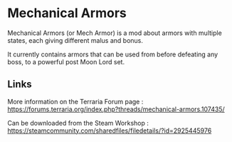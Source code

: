 # Mechanical Armors

Mechanical Armors (or Mech Armor) is a mod about armors with multiple states, each giving different malus and bonus.

It currently contains armors that can be used from before defeating any boss, to a powerful post Moon Lord set.

## Links
More information on the Terraria Forum page :
https://forums.terraria.org/index.php?threads/mechanical-armors.107435/

Can be downloaded from the Steam Workshop :
https://steamcommunity.com/sharedfiles/filedetails/?id=2925445976
